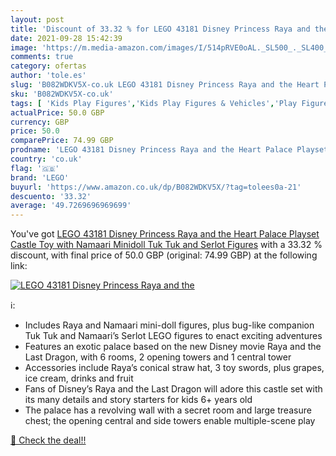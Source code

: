 ```yaml
---
layout: post
title: 'Discount of 33.32 % for LEGO 43181 Disney Princess Raya and the '
date: 2021-09-28 15:42:39
image: 'https://m.media-amazon.com/images/I/514pRVE0oAL._SL500_._SL400_.jpg'
comments: true
category: ofertas
author: 'tole.es'
slug: 'B082WDKV5X-co.uk LEGO 43181 Disney Princess Raya and the Heart Palace...'
sku: 'B082WDKV5X-co.uk'
tags: [ 'Kids Play Figures','Kids Play Figures & Vehicles','Play Figure Playsets','Toys & Games','Toys Store','lego', ]
actualPrice: 50.0 GBP
currency: GBP
price: 50.0
comparePrice: 74.99 GBP
prodname: 'LEGO 43181 Disney Princess Raya and the Heart Palace Playset  Castle Toy with Namaari Minidoll  Tuk Tuk and Serlot Figures'
country: 'co.uk'
flag: '🇬🇧'
brand: 'LEGO'
buyurl: 'https://www.amazon.co.uk/dp/B082WDKV5X/?tag=tolees0a-21'
descuento: '33.32'
average: '49.7269696969699'
---
```


You've got [LEGO 43181 Disney Princess Raya and the Heart Palace Playset  Castle Toy with Namaari Minidoll  Tuk Tuk and Serlot Figures](https://www.amazon.co.uk/dp/B082WDKV5X/?tag=tolees0a-21) with a  33.32 % discount, with final price of 50.0 GBP (original: 74.99 GBP) at the following link:

[![LEGO 43181 Disney Princess Raya and the ](https://m.media-amazon.com/images/I/514pRVE0oAL._SL500_._SL400_.jpg)](https://www.amazon.co.uk/dp/B082WDKV5X/?tag=tolees0a-21)

ℹ️:

- Includes Raya and Namaari mini-doll figures, plus bug-like companion Tuk Tuk and Namaari’s Serlot LEGO figures to enact exciting adventures
- Features an exotic palace based on the new Disney movie Raya and the Last Dragon, with 6 rooms, 2 opening towers and 1 central tower
- Accessories include Raya’s conical straw hat, 3 toy swords, plus grapes, ice cream, drinks and fruit
- Fans of Disney’s Raya and the Last Dragon will adore this castle set with its many details and story starters for kids 6+ years old
- The palace has a revolving wall with a secret room and large treasure chest; the opening central and side towers enable multiple-scene play

[🛒 Check the deal!!](https://www.amazon.co.uk/dp/B082WDKV5X/?tag=tolees0a-21)
